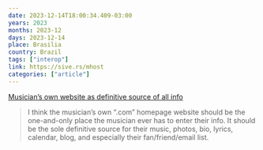 ```yaml
---
date: 2023-12-14T18:00:34.409-03:00
years: 2023
months: 2023-12
days: 2023-12-14
place: Brasilia
country: Brazil
tags: ["interop"]
link: https://sive.rs/mhost
categories: ["article"]
---
```

[Musician’s own website as definitive source of all info](https://sive.rs/mhost)

> I think the musician’s own “.com” homepage website should be the one-and-only place the musician ever has to enter their info. It should be the sole definitive source for their music, photos, bio, lyrics, calendar, blog, and especially their fan/friend/email list.
